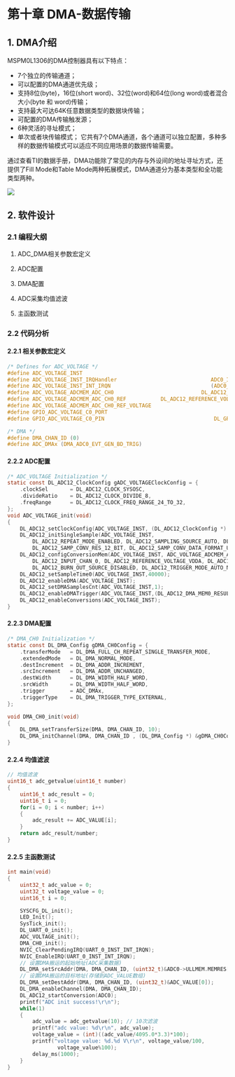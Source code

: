# 第十章 DMA-数据传输

## 1. DMA介绍

MSPM0L1306的DMA控制器具有以下特点：

- 7个独立的传输通道；
- 可以配置的DMA通道优先级；
- 支持8位(byte)，16位(short word)、32位(word)和64位(long word)或者混合大小(byte 和 word)传输；
- 支持最大可达64K任意数据类型的数据块传输；
- 可配置的DMA传输触发源；
- 6种灵活的寻址模式；
- 单次或者块传输模式； 它共有7个DMA通道，各个通道可以独立配置，多种多样的数据传输模式可以适应不同应用场景的数据传输需要。

通过查看TI的数据手册，DMA功能除了常见的内存与外设间的地址寻址方式，还提供了Fill Mode和Table Mode两种拓展模式，DMA通道分为基本类型和全功能类型两种。

![](https://wiki.lckfb.com/storage/images/zh-hans/dzx-mspm0l1306/beginner/dma/dma_20240805_142055.png)

## 2. 软件设计

### 2.1 编程大纲

1. ADC_DMA相关参数宏定义

2. ADC配置

3. DMA配置

4. ADC采集均值滤波

5. 主函数测试

### 2.2 代码分析

#### 2.2.1 相关参数宏定义

```c
/* Defines for ADC_VOLTAGE */
#define ADC_VOLTAGE_INST                                                    ADC0
#define ADC_VOLTAGE_INST_IRQHandler                              ADC0_IRQHandler
#define ADC_VOLTAGE_INST_INT_IRQN                                (ADC0_INT_IRQn)
#define ADC_VOLTAGE_ADCMEM_ADC_CH0                            DL_ADC12_MEM_IDX_0
#define ADC_VOLTAGE_ADCMEM_ADC_CH0_REF           DL_ADC12_REFERENCE_VOLTAGE_VDDA
#define ADC_VOLTAGE_ADCMEM_ADC_CH0_REF_VOLTAGE                             -1   // VDDA cannot be determined
#define GPIO_ADC_VOLTAGE_C0_PORT                                           GPIOA
#define GPIO_ADC_VOLTAGE_C0_PIN                                   DL_GPIO_PIN_27

/* DMA */
#define DMA_CHAN_ID (0)
#define ADC_DMAx (DMA_ADC0_EVT_GEN_BD_TRIG) 
```

#### 2.2.2 ADC配置

```c
/* ADC_VOLTAGE Initialization */
static const DL_ADC12_ClockConfig gADC_VOLTAGEClockConfig = {
    .clockSel       = DL_ADC12_CLOCK_SYSOSC,
    .divideRatio    = DL_ADC12_CLOCK_DIVIDE_8,
    .freqRange      = DL_ADC12_CLOCK_FREQ_RANGE_24_TO_32,
};
void ADC_VOLTAGE_init(void)
{
    DL_ADC12_setClockConfig(ADC_VOLTAGE_INST, (DL_ADC12_ClockConfig *) &gADC_VOLTAGEClockConfig);
    DL_ADC12_initSingleSample(ADC_VOLTAGE_INST,
        DL_ADC12_REPEAT_MODE_ENABLED, DL_ADC12_SAMPLING_SOURCE_AUTO, DL_ADC12_TRIG_SRC_SOFTWARE,
        DL_ADC12_SAMP_CONV_RES_12_BIT, DL_ADC12_SAMP_CONV_DATA_FORMAT_UNSIGNED);
    DL_ADC12_configConversionMem(ADC_VOLTAGE_INST, ADC_VOLTAGE_ADCMEM_ADC_CH0,
        DL_ADC12_INPUT_CHAN_0, DL_ADC12_REFERENCE_VOLTAGE_VDDA, DL_ADC12_SAMPLE_TIMER_SOURCE_SCOMP0, DL_ADC12_AVERAGING_MODE_DISABLED,
        DL_ADC12_BURN_OUT_SOURCE_DISABLED, DL_ADC12_TRIGGER_MODE_AUTO_NEXT, DL_ADC12_WINDOWS_COMP_MODE_DISABLED);
    DL_ADC12_setSampleTime0(ADC_VOLTAGE_INST,40000);
    DL_ADC12_enableDMA(ADC_VOLTAGE_INST);
    DL_ADC12_setDMASamplesCnt(ADC_VOLTAGE_INST,1);
    DL_ADC12_enableDMATrigger(ADC_VOLTAGE_INST,(DL_ADC12_DMA_MEM0_RESULT_LOADED));
    DL_ADC12_enableConversions(ADC_VOLTAGE_INST);
}
```

#### 2.2.3 DMA配置

```c
/* DMA_CH0 Initialization */
static const DL_DMA_Config gDMA_CH0Config = {
    .transferMode   = DL_DMA_FULL_CH_REPEAT_SINGLE_TRANSFER_MODE,
    .extendedMode   = DL_DMA_NORMAL_MODE,
    .destIncrement  = DL_DMA_ADDR_INCREMENT,
    .srcIncrement   = DL_DMA_ADDR_UNCHANGED,
    .destWidth      = DL_DMA_WIDTH_HALF_WORD,
    .srcWidth       = DL_DMA_WIDTH_HALF_WORD,
    .trigger        = ADC_DMAx,
    .triggerType    = DL_DMA_TRIGGER_TYPE_EXTERNAL,
};

void DMA_CH0_init(void)
{
    DL_DMA_setTransferSize(DMA, DMA_CHAN_ID, 10); 
    DL_DMA_initChannel(DMA, DMA_CHAN_ID , (DL_DMA_Config *) &gDMA_CH0Config);
}
```

#### 2.2.4 均值滤波

```c
// 均值滤波
uint16_t adc_getvalue(uint16_t number)
{
    uint16_t adc_result = 0;
    uint16_t i = 0;
    for(i = 0; i < number; i++)
    {
        adc_result += ADC_VALUE[i];
    }
    return adc_result/number;
}
```

#### 2.2.5 主函数测试

```c
int main(void)
{
	uint32_t adc_value = 0;
	uint32_t voltage_value = 0;
	uint16_t i = 0;

	SYSCFG_DL_init();
	LED_Init();
	SysTick_init();
	DL_UART_0_init();
	ADC_VOLTAGE_init();
	DMA_CH0_init();
	NVIC_ClearPendingIRQ(UART_0_INST_INT_IRQN);
	NVIC_EnableIRQ(UART_0_INST_INT_IRQN);
	// 设置DMA搬运的起始地址(ADC采集数据)
	DL_DMA_setSrcAddr(DMA, DMA_CHAN_ID, (uint32_t)&ADC0->ULLMEM.MEMRES[0]);
	// 设置DMA搬运的目标地址(存储到ADC_VALUE数组)
	DL_DMA_setDestAddr(DMA, DMA_CHAN_ID, (uint32_t)&ADC_VALUE[0]);
	DL_DMA_enableChannel(DMA, DMA_CHAN_ID);
	DL_ADC12_startConversion(ADC0);
	printf("ADC init success!\r\n");
	while(1) 
	{
		adc_value = adc_getvalue(10); // 10次滤波
		printf("adc value: %d\r\n", adc_value);
		voltage_value = (int)((adc_value/4095.0*3.3)*100);
		printf("voltage value: %d.%d V\r\n", voltage_value/100,
				voltage_value%100);
		delay_ms(1000);
	}
}

```
